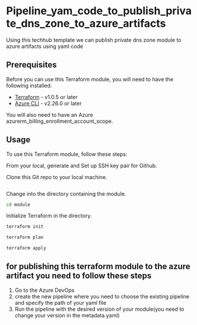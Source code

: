 # Pipeline_yam_code_to_publish_private_dns_zone_to_azure_artifacts
Using this techhub template we can publish private dns zone module to azure artifacts using yaml code

## Prerequisites

Before you can use this Terraform module, you will need to have the following installed:

- [Terraform](https://www.terraform.io/downloads.html) - v1.0.5 or later
- [Azure CLI](https://docs.microsoft.com/en-us/cli/azure/install-azure-cli) - v2.26.0 or later

You will also need to have an Azure azurerm_billing_enrollment_account_scope. 

## Usage

To use this Terraform module, follow these steps:

From your local, generate and Set up SSH key pair for Github.

Clone this Git repo to your local machine.

```bash


```

Change into the directory containing the module.

```bash
cd module

```

Initialize Terraform in the directory.

```bash
terraform init
```
```bash
terraform plan
```
```bash
terraform apply
```


## for publishing this terraform module to the azure artifact you need to follow these steps
1. Go to the Azure DevOps
2. create the new pipeline where you need to choose the existing pipeline and specify the path of your yaml file
3. Run the pipeline with the desired version of your module(you need to change your version in the metadata.yaml)
